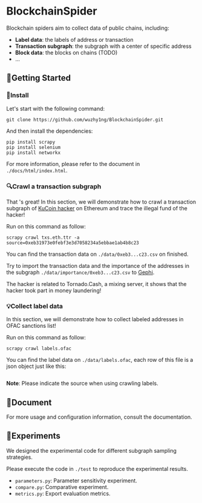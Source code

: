 # BlockchainSpider
Blockchain spiders aim to collect data of public chains, including:

- **Label data**: the labels of address or transaction
- **Transaction subgraph**: the subgraph with a center of specific address
- **Block data**: the blocks on chains (TODO)
- ...



## 🚀Getting Started

### 🔧Install

Let's start with the following command:
```shell
git clone https://github.com/wuzhy1ng/BlockchainSpider.git
```
And then install the dependencies:

```shell
pip install scrapy
pip install selenium
pip install networkx
```

For more information, please refer to the document in `./docs/html/index.html`.



### 🔍Crawl a transaction subgraph

That 's great! In this section, we will demonstrate how to crawl a transaction subgraph of [KuCoin hacker](https://etherscan.io/address/0xeb31973e0febf3e3d7058234a5ebbae1ab4b8c23) on Ethereum and trace the illegal fund of the hacker!

Run on this command as follow:

```shell
scrapy crawl txs.eth.ttr -a source=0xeb31973e0febf3e3d7058234a5ebbae1ab4b8c23
```

You can find the transaction data on `./data/0xeb3...c23.csv` on finished. 

Try to import the transaction data and the importance of the addresses in the subgraph `./data/importance/0xeb3...c23.csv` to [Gephi](https://gephi.org/).



The hacker is related to Tornado.Cash, a mixing server, it shows that the hacker took part in money laundering! 



### 💡Collect label data

In this section, we will demonstrate how to collect labeled addresses in OFAC sanctions list!

Run on this command as follow:

```shell	
scrapy crawl labels.ofac
```

You can find the label data on `./data/labels.ofac`, each row of this file is a json object just like this:

```json

```

**Note**: Please indicate the source when using crawling labels.



## 📖Document

For more usage and configuration information, consult the documentation.



## 🔬Experiments

We designed the experimental code for different subgraph sampling strategies.

Please execute the code in `./test` to reproduce the experimental results.

- `parameters.py`: Parameter sensitivity experiment.
- `compare.py`: Comparative experiment.
- `metrics.py`: Export evaluation metrics.